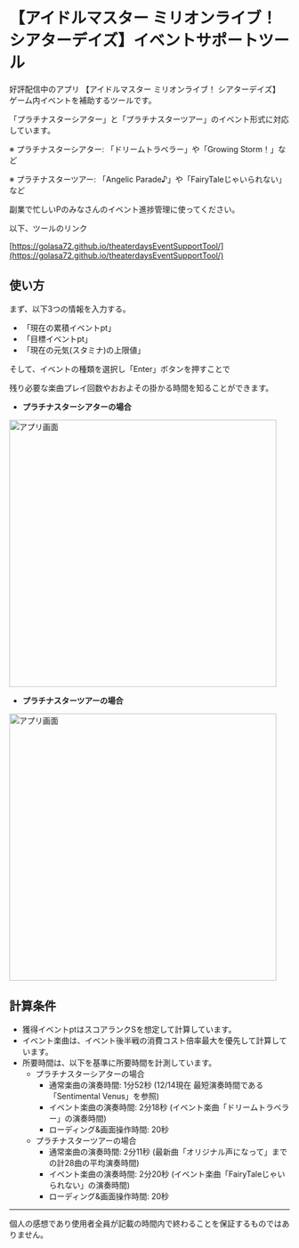 # 【アイドルマスター ミリオンライブ！ シアターデイズ】イベントサポートツール

好評配信中のアプリ 【アイドルマスター ミリオンライブ！ シアターデイズ】 ゲーム内イベントを補助するツールです。

「プラチナスターシアター」と「プラチナスターツアー」のイベント形式に対応しています。

※ プラチナスターシアター: 「ドリームトラベラー」や「Growing Storm！」など

※ プラチナスターツアー: 「Angelic Parade♪」や「FairyTaleじゃいられない」など

副業で忙しいPのみなさんのイベント進捗管理に使ってください。

以下、ツールのリンク

[https://golasa72.github.io/theaterdaysEventSupportTool/](https://golasa72.github.io/theaterdaysEventSupportTool/)

## 使い方

まず、以下3つの情報を入力する。
- 「現在の累積イベントpt」
- 「目標イベントpt」
- 「現在の元気(スタミナ)の上限値」

そして、イベントの種類を選択し「Enter」ボタンを押すことで

残り必要な楽曲プレイ回数やおおよその掛かる時間を知ることができます。

* **プラチナスターシアターの場合**

<img width="480" alt="アプリ画面" src="https://i.imgur.com/XEdcZhk.png">

* **プラチナスターツアーの場合**

<img width="480" alt="アプリ画面" src="https://i.imgur.com/A97NeNn.png">

## 計算条件

* 獲得イベントptはスコアランクSを想定して計算しています。
* イベント楽曲は、イベント後半戦の消費コスト倍率最大を優先して計算しています。
* 所要時間は、以下を基準に所要時間を計測しています。
	* プラチナスターシアターの場合
		* 通常楽曲の演奏時間: 1分52秒 (12/14現在 最短演奏時間である「Sentimental Venus」を参照)
		* イベント楽曲の演奏時間: 2分18秒 (イベント楽曲「ドリームトラベラー」の演奏時間)
		* ローディング&画面操作時間: 20秒
	* プラチナスターツアーの場合
		* 通常楽曲の演奏時間: 2分11秒 (最新曲「オリジナル声になって」までの計28曲の平均演奏時間)
		* イベント楽曲の演奏時間: 2分20秒 (イベント楽曲「FairyTaleじゃいられない」の演奏時間)
		* ローディング&画面操作時間: 20秒
		
***
個人の感想であり使用者全員が記載の時間内で終わることを保証するものではありません。